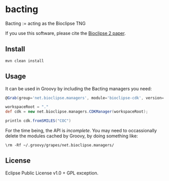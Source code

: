 # bacting
Bacting := acting as the Bioclipse TNG

If you use this software, please cite the [Bioclipse 2 paper](https://bmcbioinformatics.biomedcentral.com/articles/10.1186/1471-2105-10-397).

## Install

```shell
mvn clean install
```

## Usage

It can be used in Groovy by including the Bacting managers you need:

```groovy
@Grab(group='net.bioclipse.managers', module='bioclipse-cdk', version='0.0.1-SNAPSHOT')

workspaceRoot = "."
def cdk = new net.bioclipse.managers.CDKManager(workspaceRoot);

println cdk.fromSMILES("COC")
```

For the time being, the API is *incomplete*. You may need to occassionally delete the
modules cached by Groovy, by doing something like:

```shell
\rm -Rf ~/.groovy/grapes/net.bioclipse.managers/
```

## License

Eclipse Public License v1.0 + GPL exception.

